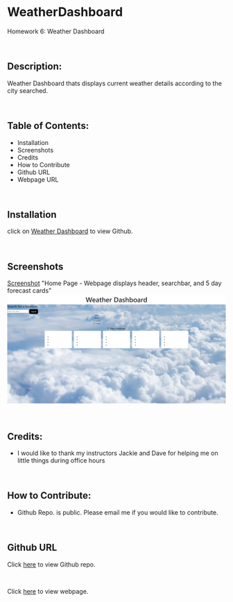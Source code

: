 # WeatherDashboard

Homework 6: Weather Dashboard

<br>

## Description:

Weather Dashboard thats displays current weather details according to the city searched.

<br>

## Table of Contents:

- Installation
- Screenshots
- Credits
- How to Contribute
- Github URL
- Webpage URL

<br>

## Installation

click on <a href="https://brobrett.github.io/WeatherDashboard/" alt="weather dashboard github link">Weather Dashboard</a> to view Github.

<br>

## Screenshots

[Screenshot](./images/screenshot1.png)  "Home Page - Webpage displays header, searchbar, and 5 day forecast cards"
<img src="./images/screenshot1.png">

<br>

## Credits:

- I would like to thank my instructors Jackie and Dave for helping me on little things during office hours

<br>

## How to Contribute:

- Github Repo. is public. Please email me if you would like to contribute.

<br>

## Github URL

Click <a href="https://github.com/BroBrett/WeatherDashboard" alt="weather dashboard github link">here</a> to view Github repo.

<br>

Click <a href="https://brobrett.github.io/WeatherDashboard/" alt="weather dashboard webpage link">here</a> to view webpage.